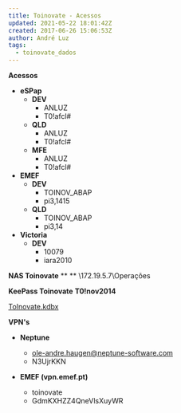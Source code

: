 ```yaml
---
title: Toinovate - Acessos
updated: 2021-05-22 18:01:42Z
created: 2017-06-26 15:06:53Z
author: André Luz
tags:
  - toinovate_dados
---
```


**Acessos**

- **eSPap**
    - **DEV**
        - ANLUZ
        - T0!afcl#
    - **QLD**
        - ANLUZ
        - T0!afcl#
    - **MFE**
        - ANLUZ
        - T0!afcl#
- **EMEF**
    - **DEV**
        - TOINOV_ABAP
        - pi3,1415
    - **QLD**
        - TOINOV_ABAP
        - pi3,14
- **Victoria**
    - **DEV**
        - 10079
        - iara2010

**NAS Toinovate**
**
**
\\172.19.5.7\Operações

**KeePass Toinovate**
**T0!nov2014**

[ToInovate.kdbx](ToInovate.kdbx)

**VPN's**

- **Neptune**
    - ole-andre.haugen@neptune-software.com
    - N3UjrKKN

- **EMEF (vpn.emef.pt)**
    - toinovate
    - GdmKXHZZ4QneVlsXuyWR